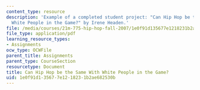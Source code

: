 ```yaml
---
content_type: resource
description: 'Example of a completed student project: "Can Hip Hop be the Same With
  White People in the Game?" by Irene Headen.'
file: /media/courses/21m-775-hip-hop-fall-2007/1e0f91d135677e1218231b2ae682530b_headenfinal.pdf
file_type: application/pdf
learning_resource_types:
- Assignments
ocw_type: OCWFile
parent_title: Assignments
parent_type: CourseSection
resourcetype: Document
title: Can Hip Hop be the Same With White People in the Game?
uid: 1e0f91d1-3567-7e12-1823-1b2ae682530b
---
```

